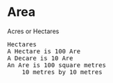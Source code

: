 # Area
Acres or Hectares 

<pre>Hectares 
A Hectare is 100 Are
A Decare is 10 Are
An Are is 100 square metres 
    10 metres by 10 metres 





</pre>

